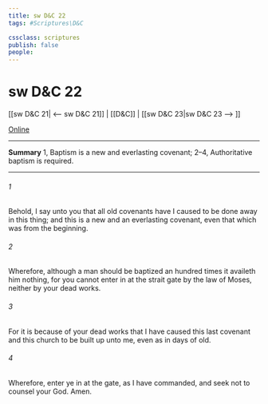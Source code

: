 ```yaml
---
title: sw D&C 22
tags: #Scriptures\D&C

cssclass: scriptures
publish: false
people:
---
```


# sw D&C 22
[[sw D&C 21| <-- sw D&C 21]] | [[D&C]] | [[sw D&C 23|sw D&C 23 --> ]]

[Online](https://churchofjesuschrist.org/study/scriptures/dc-testament/dc/22?lang=eng)

---
__Summary__
1, Baptism is a new and everlasting covenant; 2–4, Authoritative baptism is required.

---
###### 1 
Behold, I say unto you that all old covenants have I caused to be done away in this thing; and this is a new and an everlasting covenant, even that which was from the beginning.

###### 2 
Wherefore, although a man should be baptized an hundred times it availeth him nothing, for you cannot enter in at the strait gate by the law of Moses, neither by your dead works.

###### 3 
For it is because of your dead works that I have caused this last covenant and this church to be built up unto me, even as in days of old.

###### 4 
Wherefore, enter ye in at the gate, as I have commanded, and seek not to counsel your God. Amen.

